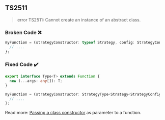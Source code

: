 ## TS2511

> error TS2511: Cannot create an instance of an abstract class.

### Broken Code ❌

```ts
myFunction = (strategyConstructor: typeof Strategy, config: StrategyConfig): Promise<Big> => {
  // ....
};
```

### Fixed Code ✔️

```ts
export interface Type<T> extends Function {
  new (...args: any[]): T;
}

myFunction = (strategyConstructor: StrategyType<Strategy<StrategyConfig>>, config: StrategyConfig): Promise<Big> => {
  // ....
};
```

Read more: [Passing a class constructor](https://stackoverflow.com/questions/12802317/) as parameter to a function.
